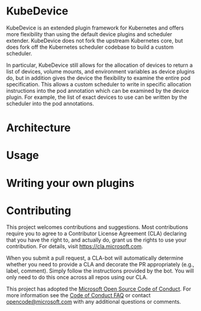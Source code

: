 
# KubeDevice

KubeDevice is an extended plugin framework for Kubernetes and offers more flexibility
than using the default device plugins and scheduler extender.
KubeDevice does not fork the upstream Kubernetes core, but does fork off the Kubernetes scheduler
codebase to build a custom scheduler.

In particular, KubeDevice still allows for 
the allocation of devices to return a list of devices, volume mounts, and environment
variables as device plugins do, but in addition gives the device the flexibility to examine the entire pod specification.
This allows a custom scheduler to write in specific allocation instructions into the pod annotation which can be
examined by the device plugin.
For example, the list of exact devices to use can be written by the scheduler into the pod annotations.

# Architecture



# Usage

# Writing your own plugins

# Contributing

This project welcomes contributions and suggestions.  Most contributions require you to agree to a
Contributor License Agreement (CLA) declaring that you have the right to, and actually do, grant us
the rights to use your contribution. For details, visit https://cla.microsoft.com.

When you submit a pull request, a CLA-bot will automatically determine whether you need to provide
a CLA and decorate the PR appropriately (e.g., label, comment). Simply follow the instructions
provided by the bot. You will only need to do this once across all repos using our CLA.

This project has adopted the [Microsoft Open Source Code of Conduct](https://opensource.microsoft.com/codeofconduct/).
For more information see the [Code of Conduct FAQ](https://opensource.microsoft.com/codeofconduct/faq/) or
contact [opencode@microsoft.com](mailto:opencode@microsoft.com) with any additional questions or comments.
